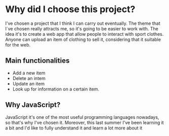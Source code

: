 # Why did I choose this project?

I've chosen a project that I think I can carry out eventually. The theme that I`ve chosen really attracts me, so it's going to be easier to work with.
The idea it's to create a web app that allow people to interact with sport clothes. Anyone can upload an item of clothing to sell it, considering that it suitable for the web.


## Main functionalities

- Add a new item
- Delete an intem
- Update an item
- Look up for information on a certain item.


## Why JavaScript?

JavaScript it's one of the most useful programming languages nowadays, so that's why I've chosen it. Moreover, this last summer I've been learning it a bit and I'd like to fully understand it and learn a lot more about it



